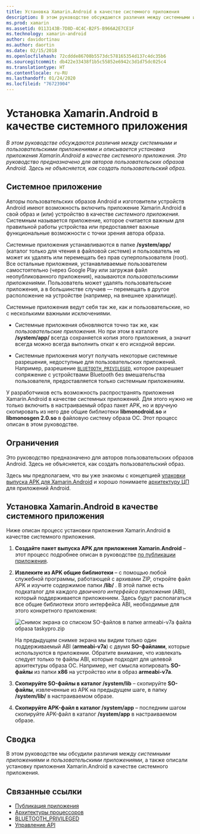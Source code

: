 ```yaml
---
title: Установка Xamarin.Android в качестве системного приложения
description: В этом руководстве обсуждаются различия между системными и пользовательскими приложениями и описывается установка приложения Xamarin.Android в качестве системного приложения. Это руководство предназначено для авторов пользовательских образов Android. Здесь не объясняется, как создать пользовательский образ.
ms.prod: xamarin
ms.assetid: 0113143B-7D8D-4C4C-B2F5-B966A2E7CE1F
ms.technology: xamarin-android
author: davidortinau
ms.author: daortin
ms.date: 02/15/2018
ms.openlocfilehash: 72cddde86708b5573dc578165354d137c4dc35b6
ms.sourcegitcommit: db422e33438f1b5c55852e6942c3d1d75dc025c4
ms.translationtype: HT
ms.contentlocale: ru-RU
ms.lasthandoff: 01/24/2020
ms.locfileid: "76723904"
---
```

# <a name="installing-xamarinandroid-as-a-system-app"></a>Установка Xamarin.Android в качестве системного приложения

_В этом руководстве обсуждаются различия между системными и пользовательскими приложениями и описывается установка приложения Xamarin.Android в качестве системного приложения. Это руководство предназначено для авторов пользовательских образов Android. Здесь не объясняется, как создать пользовательский образ._

## <a name="system-app"></a>Системное приложение

Авторы пользовательских образов Android и изготовители устройств Android имеют возможность включить приложение Xamarin.Android в свой образ и (или) устройство в качестве _системного приложения_. Системным называется приложение, которое считается важным для правильной работы устройства или предоставляет важные функциональные возможности с точки зрения автора образа.

Системные приложения устанавливаются в папке **/system/app/** (каталог только для чтения в файловой системе) и пользователь не может их удалять или перемещать без прав суперпользователя (root). Все остальные приложения, устанавливаемые пользователем самостоятельно (через Google Play или загружая файл неопубликованного приложения), называются _пользовательскими приложениями_. Пользователь может удалять пользовательские приложения, а в большинстве случаев — перемещать в другое расположение на устройстве (например, на внешнее хранилище).

Системные приложения ведут себя так же, как и пользовательские, но с несколькими важными исключениями.

- Системные приложения обновляются точно так же, как _пользовательские приложения_. Но при этом в каталоге **/system/app/** всегда сохраняется копия этого приложения, а значит всегда можно всегда выполнить откат к его исходной версии.

- Системные приложения могут получать некоторые системные разрешения, недоступные для пользовательских приложений. Например, разрешение [`BLUETOOTH_PRIVILEGED`](https://developer.android.com/reference/android/Manifest.permission.html#BLUETOOTH_PRIVILEGED), которое разрешает сопряжение с устройствами Bluetooth без вмешательства пользователя, предоставляется только системным приложениям.

У разработчиков есть возможность распространять приложения Xamarin.Android в качестве системных приложений. Для этого нужно не только включить в настраиваемый образ пакет APK, но и вручную скопировать из него две общие библиотеки **libmonodroid.so** и **libmonosgen 2.0.so** в файловую систему образа ОС. Этот процесс описан в этом руководстве.

## <a name="restrictions"></a>Ограничения

Это руководство предназначено для авторов пользовательских образов Android. Здесь не объясняется, как создать пользовательский образ.

Здесь мы предполагаем, что вы уже знакомы с концепцией [упаковки выпуска APK для Xamarin.Android](~/android/deploy-test/publishing/index.md) и хорошо понимаете [архитектуру ЦП](~/android/app-fundamentals/cpu-architectures.md) для приложений Android.

## <a name="install-a-xamarinandroid-app-as-a-system-app"></a>Установка Xamarin.Android в качестве системного приложения

Ниже описан процесс установки приложения Xamarin.Android в качестве системного приложения.

1. **Создайте пакет выпуска APK для приложения Xamarin.Android** &ndash; этот процесс подробнее описан в руководстве [по публикации приложения](~/android/deploy-test/publishing/index.md).

2. **Извлеките из APK общие библиотеки** &ndash; с помощью любой служебной программы, работающей с архивами ZIP, откройте файл APK и изучите содержимое папки **/lib/** . В этой папке есть подкаталог для каждого _двоичного интерфейса приложения_ (ABI), который поддерживается приложением. Здесь будут располагаться все общие библиотеки этого интерфейса ABI, необходимые для этого конкретного приложения:

    ![Снимок экрана со списком SO-файлов в папке armeabi-v7a файла образа taskypro.zip](install-system-app-images/install-system-app-01.png)

   На предыдущем снимке экрана мы видим только один поддерживаемый ABI (**armeabi-v7a**) с двумя **SO-файлами**, которые используются в приложении. Обратите внимание, что извлекать следует только те файлы ABI, которые подходят для целевой архитектуры образа ОС. Например, нет смысла копировать **SO-файлы** из папки **x86** на устройство или в образ **armeabi-v7a**.

3. **Скопируйте SO-файлы в каталог /system/lib** &ndash; скопируйте **SO-файлы**, извлеченные из APK на предыдущем шаге, в папку **/system/lib/** в настраиваемом образе.

4. **Скопируйте APK-файл в каталог /system/app** &ndash; последним шагом скопируйте APK-файл в каталог **/system/app** в настраиваемом образе.

## <a name="summary"></a>Сводка

В этом руководстве мы обсудили различия между _системными приложениями_ и _пользовательскими приложениями_, а также описали установку приложения Xamarin.Android в качестве системного приложения.

## <a name="related-links"></a>Связанные ссылки

- [Публикация приложения](~/android/deploy-test/publishing/index.md)
- [Архитектуры процессоров](~/android/app-fundamentals/cpu-architectures.md)
- [BLUETOOTH_PRIVILEGED](https://developer.android.com/reference/android/Manifest.permission.html#BLUETOOTH_PRIVILEGED)
- [Управление API](https://developer.android.com/ndk/guides/abis)
